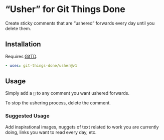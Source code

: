 # “Usher” for Git Things Done

Create sticky comments that are “ushered” forwards every day until you delete
them.

## Installation

Requires [GitTD](https://github.com/git-things-done/gtd).

```yaml
- uses: git-things-done/usher@v1
```

## Usage

Simply add a `👀` to any comment you want ushered forwards.

To stop the ushering process, delete the comment.

### Suggested Usage

Add inspirational images, nuggets of text related to work you are currently
doing, links you want to read every day, etc.
